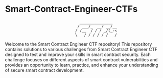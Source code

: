 # Smart-Contract-Engineer-CTFs
```
                                  _______________  
                                 / ___/_  __/ __/__
                                / /__  / / / _/(_-<
                                \___/ /_/ /_/ /___/
```
Welcome to the Smart Contract Engineer CTF repository! This repository contains solutions to various challenges from Smart Contract Engineer CTF designed to test and improve your skills in smart contract security. Each challenge focuses on different aspects of smart contract vulnerabilities and provides an opportunity to learn, practice, and enhance your understanding of secure smart contract development.
